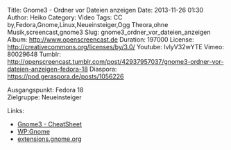 Title: Gnome3 - Ordner vor Dateien anzeigen
Date: 2013-11-26 01:30
Author: Heiko
Category: Video
Tags: CC by,Fedora,Gnome,Linux,Neueinsteiger,Ogg Theora,ohne Musik,screencast,gnome3
Slug: gnome3_ordner_vor_dateien_anzeigen
Album: http://www.openscreencast.de
Duration: 197000
License: http://creativecommons.org/licenses/by/3.0/
Youtube: IvlyV32wYTE
Vimeo: 80029648
Tumblr: http://openscreencast.tumblr.com/post/42937957037/gnome3-ordner-vor-dateien-anzeigen-fedora-18
Diaspora: https://pod.geraspora.de/posts/1056226

Ausgangspunkt: Fedora 18  
Zielgruppe: Neueinsteiger  

Links:

  * [Gnome3 - CheatSheet](http://live.gnome.org/GnomeShell/CheatSheet "Link zu gnome.org" )
  * [WP:Gnome](http://de.wikipedia.org/wiki/Gnome "Link zu Wikipedia Gnome" )
  * [extensions.gnome.org](http://extensions.gnome.org "Link zu extensions von gnome3" )


